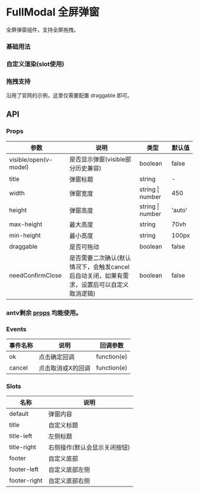 # FullModal 全屏弹窗

全屏弹窗组件，支持全屏拖拽。
<script setup>
    import Basic from './Basic.vue'
    import CustomRender from './CustomRender.vue'
    import Drag from './Drag.vue'
</script>
### 基础用法
<Basic />

### 自定义渲染(slot使用)

<CustomRender />

### 拖拽支持
沿用了官网的示例，这里仅需要配置 draggable 即可。

<Drag />


## API

### Props

| 参数 | 说明 | 类型 | 默认值 |
| --- | --- | --- | --- |
| visible/open(v-model) | 是否显示弹窗(visible部分历史兼容) | boolean | false |
| title | 弹窗标题 | string | - |
| width | 弹窗宽度 | string \| number | 450 |
| height | 弹窗高度 | string \| number | 'auto' |
| max-height | 最大高度 | string | 70vh |
| min-height | 最小高度 | string | 100px |
| draggable | 是否可拖动 | boolean | false |
| needConfirmClose | 是否需要二次确认(默认情况下，会触发cancel后自动关闭，如果有需求，设置后可以自定义取消逻辑) | boolean | false |

### antv剩余 [props](https://www.antdv.com/components/modal-cn#api) 均能使用。

### Events

| 事件名称 | 说明 | 回调参数 |
| --- | --- | --- |
| ok | 点击确定回调 | function(e) |
| cancel | 点击取消或X的回调 | function(e) |

### Slots

| 名称 | 说明 |
| --- | --- |
| default | 弹窗内容 |
| title | 自定义标题 |
| title-left | 左侧标题 |
| title-right | 右侧操作(默认会显示关闭按钮) |
| footer | 自定义底部 |
| footer-left | 自定义底部左侧 |
| footer-right | 自定义底部右侧 |
